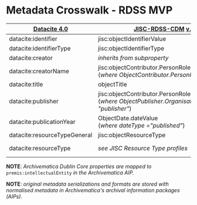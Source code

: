 
# Metadata Crosswalk - RDSS MVP

| [Datacite 4.0](https://schema.datacite.org/meta/kernel-4.0/doc/DataCite-MetadataKernel_v4.0.pdf)  | [JISC-RDSS-CDM](https://github.com/JiscRDSS/rdss-canonical-data-model/blob/master/Data-Model/Diagrams/alpha-model/logical-model.png) [v.19-06-2017](https://github.com/JiscRDSS/rdss-canonical-data-model/commit/263dfd40d007e7884bdade56ecde83e6d1bd335d) | [Archivematica 1.6](https://www.archivematica.org/en/docs/archivematica-1.6/user-manual/transfer/import-metadata/#import-metadata)
| ------------- | ------------- | ------------- |
| datacite:identifier | jisc:objectIdentifierValue  | archivematica:dc.identifier |
| datacite:identifierType   | jisc:objectIdentifierType | *defaults to DOI* |
| datacite:creator | *inherits from subproperty*  |  *inherits from subproperty* |
| datacite:creatorName   | jisc:objectContributor.PersonRole.Person.personGivenName <br />(*where ObjectContributor.PersonRole.person = "creator"*) | archivematica:dc.contributor |
| datacite:title | objectTitle | archivematica:dc.title |
| datacite:publisher | jisc:objectContributor.PersonRole.Person.personGivenName <br />(*where ObjectPublisher.OrganisationRole.organisation = "publisher"*) | archivematica:dc.publisher |
| datacite:publicationYear   | ObjectDate.dateValue <br />(*where dateType ="published"*) | archivematica:dcterms.issued |
| datacite:resourceTypeGeneral | jisc:objectResourceType | archivematica:dc.type |
| datacite:resourceType | *see JISC Resource Type profiles* | *as per JISC Resource Type profiles* |

**NOTE**: *Archivematica Dublin Core properties are mapped to* `premis:intellectualEntity` *in the Archivematica AIP.*

**NOTE**: *original metadata serializations and formats are stored with normalised metadata in Archivematica's archival information packages (AIPs).*
